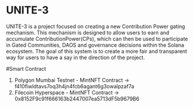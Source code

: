 ﻿# UNITE-3
UNITE-3 is a project focused on creating a new Contribution Power gating mechanism. This mechanism is designed to allow users to earn and accumulate ContributionPower(CPs), which can then be used to participate in Gated Communities, DAOS and governance decisions within the Solana ecosystem. The goal of this system is to create a more fair and transparent way for users to have a say in the direction of the project.

#Smart Contract
1. Polygon Mumbai Testnet - MintNFT Contract -> f410fiwldtavs7oq3h4jn4fcb6agant6g3owalpzaf7a
2. Filecoin Hyperspace - MintNFT Contract -> 0x8152F9c91f666163b2447007ea5713dF5b9679B6
